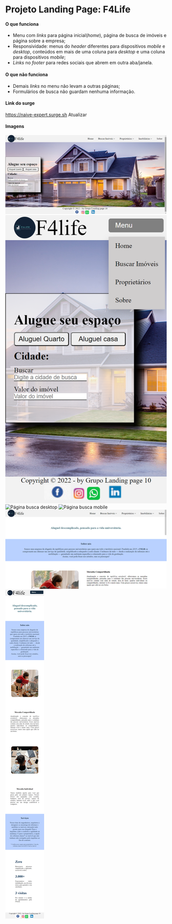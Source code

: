 # Projeto Landing Page: F4Life

#### O que funciona

* Menu com _links_ para página inicial(_home_), página de busca de imóveis e página sobre a empresa;
* Responsividade: menus do _header_ diferentes para dispositivos _mobile_ e _desktop_, conteúdos em mais de uma coluna para _desktop_ e uma coluna para dispositivos _mobile_;
* _Links_ no _footer_ para redes sociais que abrem em outra aba/janela.

#### O que não funciona

* Demais _links_ no menu não levam a outras páginas;
* Formulários de busca não guardam nenhuma informação.

#### Link do surge

<https://naive-expert.surge.sh>
Atualizar

#### Imagens

![Página home desktop](./imagens/home-desktop.png)
![Página home mobile](./imagens/home-mobile.png)
![Página busca desktop](url)
![Página busca mobile](url)
![Página sobre desktop](./imagens/sobre-desktop.png)
![Página sobre mobile](./imagens/sobre-mobile.png)
